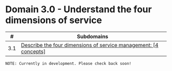 # Domain 3.0 - Understand the four dimensions of service

| # | Subdomains   | 
|---|---|
|3.1 | [Describe the four dimensions of service management: [4 concepts]](https://github.com/erich-tech/ITIL_Notes/tree/main/Domain_3#readme) |


```
NOTE: Currently in development. Please check back soon! 
```
